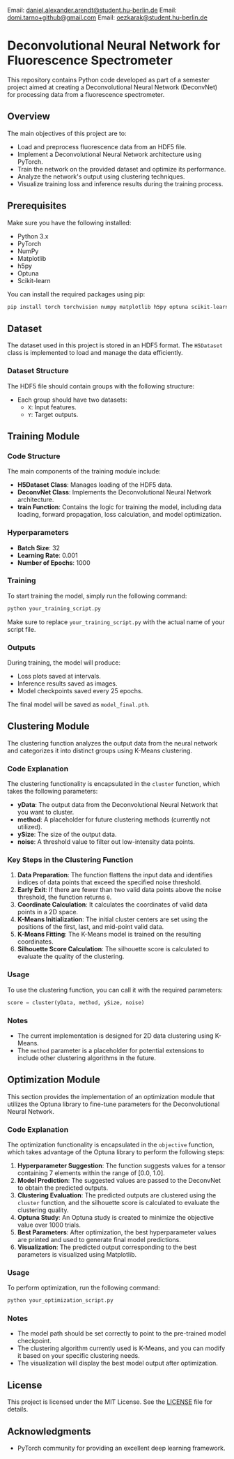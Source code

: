 Email: daniel.alexander.arendt@student.hu-berlin.de
Email: domi.tarno+github@gmail.com
Email: oezkarak@student.hu-berlin.de

# Deconvolutional Neural Network for Fluorescence Spectrometer

This repository contains Python code developed as part of a semester project aimed at creating a Deconvolutional Neural Network (DeconvNet) for processing data from a fluorescence spectrometer.

## Overview

The main objectives of this project are to:

- Load and preprocess fluorescence data from an HDF5 file.
- Implement a Deconvolutional Neural Network architecture using PyTorch.
- Train the network on the provided dataset and optimize its performance.
- Analyze the network's output using clustering techniques.
- Visualize training loss and inference results during the training process.

## Prerequisites

Make sure you have the following installed:

- Python 3.x
- PyTorch
- NumPy
- Matplotlib
- h5py
- Optuna
- Scikit-learn

You can install the required packages using pip:

```bash
pip install torch torchvision numpy matplotlib h5py optuna scikit-learn
```

## Dataset

The dataset used in this project is stored in an HDF5 format. The `H5Dataset` class is implemented to load and manage the data efficiently.

### Dataset Structure

The HDF5 file should contain groups with the following structure:

- Each group should have two datasets:
  - `X`: Input features.
  - `Y`: Target outputs.

## Training Module

### Code Structure

The main components of the training module include:

- **H5Dataset Class**: Manages loading of the HDF5 data.
- **DeconvNet Class**: Implements the Deconvolutional Neural Network architecture.
- **train Function**: Contains the logic for training the model, including data loading, forward propagation, loss calculation, and model optimization.

### Hyperparameters

- **Batch Size**: 32
- **Learning Rate**: 0.001
- **Number of Epochs**: 1000

### Training

To start training the model, simply run the following command:

```bash
python your_training_script.py
```

Make sure to replace `your_training_script.py` with the actual name of your script file.

### Outputs

During training, the model will produce:

- Loss plots saved at intervals.
- Inference results saved as images.
- Model checkpoints saved every 25 epochs.

The final model will be saved as `model_final.pth`.

## Clustering Module

The clustering function analyzes the output data from the neural network and categorizes it into distinct groups using K-Means clustering.

### Code Explanation

The clustering functionality is encapsulated in the `cluster` function, which takes the following parameters:

- **yData**: The output data from the Deconvolutional Neural Network that you want to cluster.
- **method**: A placeholder for future clustering methods (currently not utilized).
- **ySize**: The size of the output data.
- **noise**: A threshold value to filter out low-intensity data points.

### Key Steps in the Clustering Function

1. **Data Preparation**: The function flattens the input data and identifies indices of data points that exceed the specified noise threshold.
2. **Early Exit**: If there are fewer than two valid data points above the noise threshold, the function returns `0`.
3. **Coordinate Calculation**: It calculates the coordinates of valid data points in a 2D space.
4. **K-Means Initialization**: The initial cluster centers are set using the positions of the first, last, and mid-point valid data.
5. **K-Means Fitting**: The K-Means model is trained on the resulting coordinates.
6. **Silhouette Score Calculation**: The silhouette score is calculated to evaluate the quality of the clustering.

### Usage

To use the clustering function, you can call it with the required parameters:

```python
score = cluster(yData, method, ySize, noise)
```

### Notes

- The current implementation is designed for 2D data clustering using K-Means.
- The `method` parameter is a placeholder for potential extensions to include other clustering algorithms in the future.

## Optimization Module

This section provides the implementation of an optimization module that utilizes the Optuna library to fine-tune parameters for the Deconvolutional Neural Network.

### Code Explanation

The optimization functionality is encapsulated in the `objective` function, which takes advantage of the Optuna library to perform the following steps:

1. **Hyperparameter Suggestion**: The function suggests values for a tensor containing 7 elements within the range of [0.0, 1.0].
2. **Model Prediction**: The suggested values are passed to the DeconvNet to obtain the predicted outputs.
3. **Clustering Evaluation**: The predicted outputs are clustered using the `cluster` function, and the silhouette score is calculated to evaluate the clustering quality.
4. **Optuna Study**: An Optuna study is created to minimize the objective value over 1000 trials.
5. **Best Parameters**: After optimization, the best hyperparameter values are printed and used to generate final model predictions.
6. **Visualization**: The predicted output corresponding to the best parameters is visualized using Matplotlib.

### Usage

To perform optimization, run the following command:

```python
python your_optimization_script.py
```

### Notes

- The model path should be set correctly to point to the pre-trained model checkpoint.
- The clustering algorithm currently used is K-Means, and you can modify it based on your specific clustering needs.
- The visualization will display the best model output after optimization.

## License

This project is licensed under the MIT License. See the [LICENSE](LICENSE) file for details.

## Acknowledgments

- PyTorch community for providing an excellent deep learning framework.
